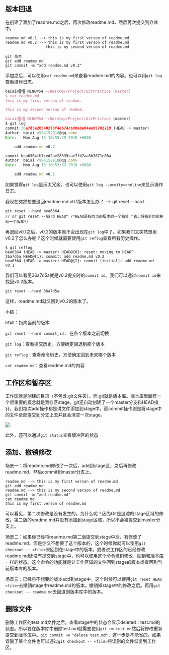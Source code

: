 ## 版本回退

在创建了添加了readme.md之后，再次修改readme.md，然后再次提交到仓库中。

```
readme.md v0.1 --> this is my first verson of readme.md
readme.md v0.2 --> this is my first verson of readme.md
				  this is my second verson of readme.md
				  
git 命令
git add readme.md
git commit -m "add readme.md v0.2"
```

添加之后，可以使用`cat readme.md`来查看readme.md的内容。也可以用`git log`查看操作日志。

```javascript
baiai@▒װ▒ MINGW64 ~/Desktop/Project/GitPractice (master)
$ cat readme.md
this is my first verson of readme.

this is my second verson of readme.

baiai@▒װ▒ MINGW64 ~/Desktop/Project/GitPractice (master)
$ git log
commit 36a7d5a20540273f4eb74c690a0e04ee05702219 (HEAD -> master)
Author: baiai <994152910@qq.com>
Date:   Mon Aug 13 10:55:29 2018 +0800

    add readme.md v0.2

commit bea6364fb7ced2ae28335cae7fb7aa3b7871e08a
Author: baiai <994152910@qq.com>
Date:   Mon Aug 13 10:53:33 2018 +0800

    add readme.md v0.1

```

如果觉得`git log`显示太冗余，也可以使用`git log --pretty=oneline`来显示操作日志。

我现在突然想要退回readme.md v0.1版本怎么办？ --> git reset --hard <commit id>

```
git reset --hard bea6364
// or git reset --hard HEAD^ /*HEAD是指向当前版本的一个指针,^表示将指针向前移动一个版本*/
```

再退回v0.1之后，v0.2的版本就不会出现在`git log`中了。如果我们又突然想用v0.2了怎么办呢？这个时候就需要使用`git reflog`查看所有历史操作。

```
$ git reflog
bea6364 (HEAD -> master) HEAD@{0}: reset: moving to HEAD^
36a7d5a HEAD@{1}: commit: add readme.md v0.2
bea6364 (HEAD -> master) HEAD@{2}: commit (initial): add readme.md v0.1
```

我们可以看见36a7d5a就是v0.2提交时的`commit id`。我们可以通过`commit id`来找回v0.2版本。

```
git reset --hard 36a7d5a
```

这样，readme.md就又回到v0.2的版本了。

小结：

`HEAD`：指向当前的版本

`git reset --hard commit_id`： 在各个版本之前切换

`git log`：查看提交历史，方便确定回退到那个版本

`git reflog`：查看命令历史，方便确定回到未来哪个版本

`cat readme.md`：查看readme.md的内容



## 工作区和暂存区

工作区就是创建的目录（不包含.git文件夹）。而.git就是版本库。版本库里面有一个很重要的概念就是暂存区stage。git还自动创建了一个master分支和HEAD指针。我们每次add操作都是讲文件添加到stage中。而commit操作则是将stage中的文件全部提交到分支上去并且会清空一次stage。

![](C:\Users\baiai\Pictures\应用\git暂存区示意图.jpg)

此外，还可以通过`git status`查看缓冲区的状态



## 添加、撤销修改

场景一：将readme.md修改了一次后，add到stage区，之后再修改readme.md，然后commit到master分支上。

```
readme.md --> this is my first verson of readme.md
git add readme.md
readme.md --> this is my second verson of readme.md
git commit -m "add readme.md"
cat readme.md
this is my first verson of readme.md
```

可以看见，第二次修改是没有发生的，为什么呢？因为Git是追踪的stage区域的修改。第二版的readme.md并没有添加到stage区域，所以不会被提交到master分支上。

场景二：如果你已经将readme.md第二版提交到stage中后，有修改了readme.md，但是你又不想要了这个版本的，这个时候你就可以使用`git checkout -- <file>`来回到在stage中的版本。或者说工作区的已经修改readme.md还没有提交到stage中，也可以使用这个命令撤销修改，回到和版本库一样的状态。这个命令的功能就是让工作区域的文件回到stage的版本或者回到当前版本库的版本。

场景三：已经将不想要的版本add到stage中，这个时候可以使用`git reset HEAD <file>`去撤销stage中readme.md的版本。撤销掉stage中的修改之后。再用`git checkout -- readme.md`去回退到版本库中的版本。

## 删除文件

删除工作区的test.md文件之后，查看stage中的状态会显示deleted：test.md的状态。所以要在版本库中删除test.md就需要使用`git rm test.md`然后将修改重新提交到版本库中。`git commit -m "delete test.md"`，这一步是不能省的。如果误删了某个文件也可以通过`git checkout -- <file>`将误删的文件恢复到工作区。


